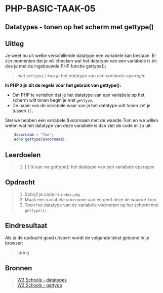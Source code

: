 # PHP-BASIC-TAAK-05
## Datatypes - tonen op het scherm met gettype()
## Uitleg
Je weet nu uit welke verschillende datatype een variabele kan bestaan. 
Er zijn momenten dat je wil checken wat het datatype van een variabele is dit doe je met de ingebouwde PHP functie gettype();
>
>_met `gettype()` kan je het datatype van een variabele opvragen_
>
**In PHP zijn dit de regels voor het gebruik van gettype():**
* Om PHP te vertellen dat je het datatype van een variabele op het scherm wilt tonen begin je met `gettype`.  
* De naam van de variabele waar van je het datatype wilt tonen zet je tussen `()`.
>
Stel we hebben een variabele $voornaam met de waarde Tom en we willen weten wat het datatype van deze variabele is dan ziet de code er zo uit: 
```php
    $voornaam = "Tom";
    echo gettype($voornaam);
```
## Leerdoelen
>1. [ ] Ik kan via gettype() het datatype van een variabele opvragen

## Opdracht

>1. Schrijf je code in `index.php`
>2. Maak een variabele _voornaam_ aan en geef deze de waarde Tom
>3. Toon het datatype van de variabele _voornaam_ op het scherm met `gettype();`

## Eindresultaat
Als je de opdracht goed uitvoert wordt de volgende tekst getoond in je browser: 
>string

## Bronnen
>[W3 Schools - datatypes](https://www.w3schools.com/php/php_datatypes.asp)  
>[W3 Schools - gettype](https://www.w3schools.com/php/func_var_gettype.asp)